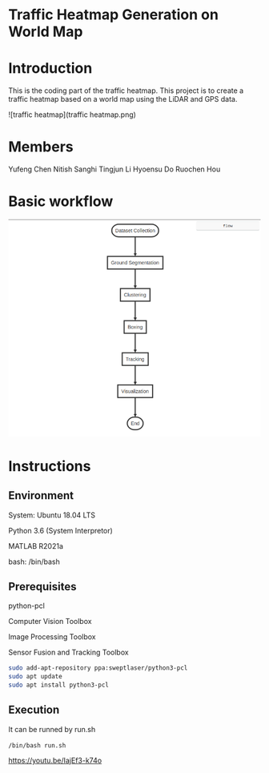 # Traffic Heatmap Generation on World Map

# Introduction
This is the coding part of the traffic heatmap. This project is to create a traffic heatmap based on a world map using the LiDAR and GPS data.

![traffic heatmap](traffic heatmap.png)

# Members
Yufeng Chen
Nitish Sanghi
Tingjun Li
Hyoensu Do
Ruochen Hou

# Basic workflow
![workflow](workflow.png)


# Instructions

## Environment

System: Ubuntu 18.04 LTS

Python 3.6 (System Interpretor)

MATLAB R2021a

bash: /bin/bash

## Prerequisites

python-pcl

Computer Vision Toolbox

Image Processing Toolbox

Sensor Fusion and Tracking Toolbox

```bash
sudo add-apt-repository ppa:sweptlaser/python3-pcl
sudo apt update
sudo apt install python3-pcl
```

## Execution

It can be runned by run.sh

`/bin/bash run.sh`

https://youtu.be/IajEf3-k74o
